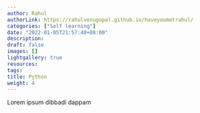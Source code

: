 ```yaml
---
author: Rahul
authorLink: https://rahulvenugopal.github.io/haveyoumetrahul/
categories: ["Self learning"]
date: "2022-01-05T21:57:40+08:00"
description: 
draft: false
images: []
lightgallery: true
resources:
tags:
title: Python
weight: 4
---
```


Lorem ipsum dibbadi dappam